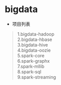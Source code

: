# bigdata

* 项目列表
> 1.bigdata-hadoop  
> 2.bigdata-hbase  
> 3.bigdata-hive  
> 4.bigdata-oozie  
> 5.spark-core  
> 6.spark-graphx  
> 7.spark-mllib  
> 8.spark-sql  
> 9.spark-streaming  

